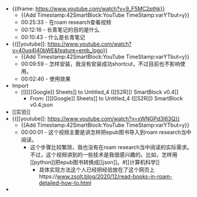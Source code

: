 - {{iframe: https://www.youtube.com/watch?v=9_F5MC2pthk}}
    - {{Add Timestamp:42SmartBlock:YouTube TimeStamp:varYTbut=y}}
    - 00:25:33 - 在roam research查看视频
    - 00:12:16 - 长青笔记的目的是什么
    - 00:10:43 - 什么是长青笔记
- {{[[youtube]]: https://www.youtube.com/watch?v=40uq4I40bWE&feature=emb_logo}}
    - {{Add Timestamp:42SmartBlock:YouTube TimeStamp:varYTbut=y}}
    - 00:09:59 - 怎样安装，我没有安装成功shortcut，不过目前也不影响使用。
    - 00:02:40 - 使用效果
- Import
    - [[[[[[Google]] Sheets]] to Untitled_4 ([[S2R]]) SmartBlock v0.4]]
        - From: [[[[Google]] Sheets]] to Untitled_4 ([[S2R]]) SmartBlock v0.4.json
- [[实验]]
- {{[[youtube]]: https://www.youtube.com/watch?v=xWNGPd3I63Q}}
    - {{Add Timestamp:42SmartBlock:YouTube TimeStamp:varYTbut=y}}
    - 00:00:01 - 这个视频主要是讲怎样把epub图书导入到roam research当中阅读。
        - 这个步骤比较繁琐，我也没有在roam research当中阅读的实际需求。不过，这个视频讲到的一些技术是我很感兴趣的。比如，怎样用[[python]]把epub图书转换成[[json]]。#[[计算机科学]]
            - 具体实现方法这个人已经把经验放在了这个网页上https://www.zsolt.blog/2020/12/read-books-in-roam-detailed-how-to.html
- 

